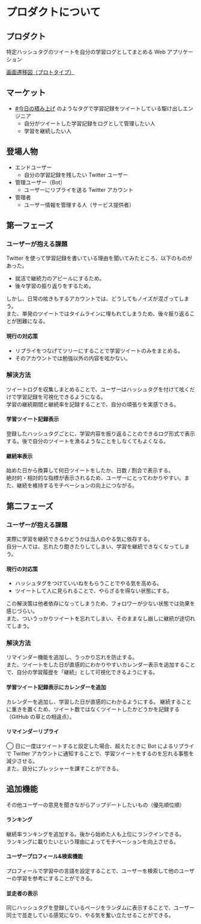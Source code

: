 # プロダクトについて

## プロダクト

特定ハッシュタグのツイートを自分の学習ログとしてまとめる Web アプリケーション

[画面遷移図（プロトタイプ）](https://xd.adobe.com/view/9e47355b-8dec-4d95-5979-fcd175de74e9-e876/)

## マーケット

- [#今日の積み上げ](https://twitter.com/search?q=%23%E4%BB%8A%E6%97%A5%E3%81%AE%E7%A9%8D%E3%81%BF%E4%B8%8A%E3%81%92&src=typed_query) のようなタグで学習記録をツイートしている駆け出しエンジニア
  - 自分がツイートした学習記録をログとして管理したい人
  - 学習を継続したい人

## 登場人物

- エンドユーザー
  - 自分の学習記録を残したい Twitter ユーザー
- 管理ユーザー（Bot）
  - ユーザーにリプライを送る Twitter アカウント
- 管理者
  - ユーザー情報を管理する人（サービス提供者）

## 第一フェーズ

### ユーザーが抱える課題

Twitter を使って学習記録を書いている理由を聞いてみたところ、以下のものがあった。

- 就活で継続力のアピールにするため。
- 後々学習の振り返りをするため。

しかし、日常の呟きもするアカウントでは、どうしてもノイズが混ざってしまう。  
また、単発のツイートではタイムラインに埋もれてしまうため、後々振り返ることが困難になる。

#### 現行の対応策

- リプライをつなげてツリーにすることで学習ツイートのみをまとめる。
- そのアカウントでは勉強以外の内容を呟かない。

### 解決方法

ツイートログを収集しまとめることで、ユーザーはハッシュタグを付けて呟くだけで学習記録を可視化できるようになる。  
学習の継続期間と継続率を記録することで、自分の頑張りを実感できる。

#### 学習ツイート記録表示

登録したハッシュタグごとに、学習内容を振り返ることのできるログ形式で表示する。後で自分のツイートを漁るようなことをしなくてもよくなる。

#### 継続率表示

始めた日から換算して何日ツイートをしたか、日数 / 割合で表示する。  
絶対的・相対的な指標が表示されるため、ユーザーにとってわかりやすい。また、継続を維持するモチベーションの向上につながる。

## 第二フェーズ

### ユーザーが抱える課題

実際に学習を継続できるかどうかは当人のやる気に依存する。  
自分一人では、忘れたり飽きたりしてしまい、学習を継続できなくなってしまう。

#### 現行の対応策

- ハッシュタグをつけていいねをもらうことでやる気を高める。
- ツイートして人に見られることで、やらざるを得ない状態にする。

この解決策は他者依存になってしまうため、フォロワーが少ない状態では効果を感じづらい。  
また、ついうっかりツイートを忘れてしまい、そのままなし崩しに継続が途切れてしまう。

### 解決方法

リマインダー機能を追加し、うっかり忘れを防止する。  
また、ツイートをした日が直感的にわかりやすいカレンダー表示を追加することで、自分の学習履歴を「継続」として可視化できるようにする。

#### 学習ツイート記録表示にカレンダーを追加

カレンダーを追加し、学習した日が直感的にわかるようにする。
継続することに重きを置くため、ツイート数ではなくツイートしたかどうかを記録する（GitHub の草との相違点）。

#### リマインダーリプライ

◯ 日に一度はツイートすると設定した場合、超えたときに Bot によるリプライで Twitter アカウントに通知することで、学習ツイートをするのを忘れる事態を減少させる。  
また、自分にプレッシャーを課すことができる。

## 追加機能

その他ユーザーの意見を聞きながらアップデートしたいもの（優先順位順）

#### ランキング

継続率ランキングを追加する。後から始めた人も上位にランクインできる。  
ランキングに載りたいという理由によってモチベーションを向上させる。

#### ユーザープロフィール&検索機能

プロフィールで学習中の言語を設定することで、ユーザーを検索して他のユーザーの学習を参考にすることができる。

#### 並走者の表示

同じハッシュタグを登録しているページをランダムに表示することで、ユーザー同士で並走している感覚になり、やる気を奮い立たせることができる。
